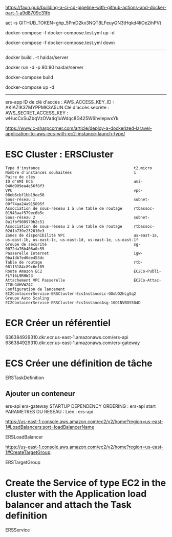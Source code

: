 https://faun.pub/building-a-ci-cd-pipeline-with-github-actions-and-docker-part-1-a9d8709c31fb


act -s GITHUB_TOKEN=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

docker-compose -f docker-compose.test.yml up -d

docker-compose -f docker-compose.test.yml down






------------------

docker build . -t haidar/server

docker run -d -p 80:80 haidar/server

docker-compose build

docker-compose up -d

---------------------



ers-app
ID de clé d'accès : AWS_ACCESS_KEY_ID : AKIAZIK37MYPPMK3A5UN
Clé d'accès secrète : AWS_SECRET_ACCESS_KEY : wHucCxSuZbqVzOVa4q1uWdqc8G425W6hvIepwxYk





https://www.c-sharpcorner.com/article/deploy-a-dockerized-laravel-application-to-aws-ecs-with-ec2-instance-launch-type/


# ESC Cluster : ERSCluster

    Type d'instance                                         t2.micro
    Nombre d'instances souhaitées                           1
    Paire de clés
    ID d'AMI ECS                                            ami-040d909ea4e56f8f3
    VPC                                                     vpc-08eb6cbf1bb19ee50
    Sous-réseau 1                                           subnet-00f74aa24a915895f
    Association de sous-réseau 1 à une table de routage     rtbassoc-01943aaf579ec6b5c
    Sous-réseau 2                                           subnet-0a1fbf980970b2c51
    Association de sous-réseau 2 à une table de routage     rtbassoc-02d1b739e232010e3
    Zones de disponibilité VPC                              us-east-1a, us-east-1b, us-east-1c, us-east-1d, us-east-1e, us-east-1f
    Groupe de sécurité                                      sg-0072da76b406a0c55
    Passerelle Internet                                     igw-0ba1db7ed0ee453dc
    Table de routage                                        rtb-08113184c89c6e185
    Route Amazon EC2                                        EC2Co-Publi-FLY16L9RHWJ3
    Attachement VPC Passerelle                              EC2Co-Attac-7T8LGUHVWZ4C
    Configuration de lancement                              EC2ContainerService-ERSCluster-EcsInstanceLc-GOoUO2hLgSq2
    Groupe Auto Scaling                                     EC2ContainerService-ERSCluster-EcsInstanceAsg-10Q1NVBOS5O4D


# ECR Créer un référentiel

636384929310.dkr.ecr.us-east-1.amazonaws.com/ers-api
636384929310.dkr.ecr.us-east-1.amazonaws.com/ers-gateway


# ECS Créer une définition de tâche

ERSTaskDefinition

## Ajouter un conteneur

ers-api
ers-gateway
    STARTUP DEPENDENCY ORDERING : ers-api       start
    PARAMETRES DU RESEAU : Lien : ers-api




https://us-east-1.console.aws.amazon.com/ec2/v2/home?region=us-east-1#LoadBalancers:sort=loadBalancerName

ERSLoadBalancer

https://us-east-1.console.aws.amazon.com/ec2/v2/home?region=us-east-1#CreateTargetGroup:

ERSTargetGroup


# Create the Service of type EC2 in the cluster with the Application load balancer and attach the Task definition

ERSService
